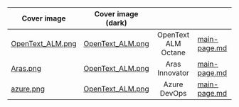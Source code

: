 <table data-view="cards" data-full-width="true">
   <thead>
      <tr>
        <th align="center" width="30" height="30" data-card-cover data-type="image">Cover image</th> 
        <th align="center" width="30" height="30" data-hidden data-card-cover-dark data-type="image">Cover image (dark)</th>
        <th align="center"></th>
        <th data-hidden data-card-target data-type="content-ref"></th>
      </tr>
   </thead>
   <tbody>
      <tr>
             <td data-object-fit="contain"><a href=".gitbook/assets/OpenText_ALM.png">OpenText_ALM.png</a></td>
<td data-object-fit="contain"><a href=".gitbook/assets/Group 33.png">OpenText_ALM.png</a></td>
            <td align="center">OpenText ALM Octane</td>
         <td><a href="main-page.md">main-page.md</a></td>
      </tr>
      <tr>
         <td data-object-fit="contain"><a href=".gitbook/assets/Aras.png">Aras.png</a></td>
        <td data-object-fit="contain"><a href=".gitbook/assets/Group 33.png">OpenText_ALM.png</a></td>
        <td align="center">Aras Innovator</td>
          <td><a href="main-page.md">main-page.md</a></td>
      </tr>
      <tr>
<td data-object-fit="contain"><a href=".gitbook/assets/azure.png">azure.png</a></td>
        <td data-object-fit="contain"><a href=".gitbook/assets/Group 33.png">OpenText_ALM.png</a></td>         
  <td align="center">Azure DevOps</td>
          <td><a href="main-page.md">main-page.md</a></td>
      </tr>
   </tbody>
</table>
